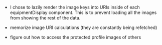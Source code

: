 - I chose to lazily render the image keys into URIs inside of each equipmentDisplay component. This is to prevent loading all the images from showing the rest of the data.

- memorize image URI calculations (they are constantly being refetched)
- figure out how to access the protected profile images of others